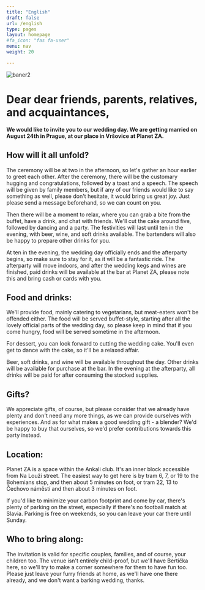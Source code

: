 ```yaml
---
title: "English"
draft: false
url: /english
type: pages
layout: homepage
#fa_icon: "fas fa-user"
menu: nav
weight: 20

---
```


![baner2](/images/Eliska_a_Martin2.jpg)

# Dear dear friends, parents, relatives, and acquaintances,

**We would like to invite you to our wedding day. We are getting married on August 24th in Prague, at our place in Vršovice at Planet ZA.**

## How will it all unfold?

The ceremony will be at two in the afternoon, so let's gather an hour earlier to greet each other. After the ceremony, there will be the customary hugging and congratulations, followed by a toast and a speech. The speech will be given by family members, but if any of our friends would like to say something as well, please don't hesitate, it would bring us great joy. Just please send a message beforehand, so we can count on you.

Then there will be a moment to relax, where you can grab a bite from the buffet, have a drink, and chat with friends. We'll cut the cake around five, followed by dancing and a party. The festivities will last until ten in the evening, with beer, wine, and soft drinks available. The bartenders will also be happy to prepare other drinks for you.

At ten in the evening, the wedding day officially ends and the afterparty begins, so make sure to stay for it, as it will be a fantastic ride. The afterparty will move indoors, and after the wedding kegs and wines are finished, paid drinks will be available at the bar at Planet ZA, please note this and bring cash or cards with you.

## Food and drinks:

We'll provide food, mainly catering to vegetarians, but meat-eaters won't be offended either. The food will be served buffet-style, starting after all the lovely official parts of the wedding day, so please keep in mind that if you come hungry, food will be served sometime in the afternoon.

For dessert, you can look forward to cutting the wedding cake. You'll even get to dance with the cake, so it'll be a relaxed affair.

Beer, soft drinks, and wine will be available throughout the day. Other drinks will be available for purchase at the bar. In the evening at the afterparty, all drinks will be paid for after consuming the stocked supplies.

## Gifts?

We appreciate gifts, of course, but please consider that we already have plenty and don't need any more things, as we can provide ourselves with experiences. And as for what makes a good wedding gift - a blender? We'd be happy to buy that ourselves, so we'd prefer contributions towards this party instead.

## Location:

Planet ZA is a space within the Ankali club. It's an inner block accessible from Na Louži street. The easiest way to get here is by tram 6, 7, or 19 to the Bohemians stop, and then about 5 minutes on foot, or tram 22, 13 to Čechovo náměstí and then about 3 minutes on foot.

If you'd like to minimize your carbon footprint and come by car, there's plenty of parking on the street, especially if there's no football match at Slavia. Parking is free on weekends, so you can leave your car there until Sunday.

## Who to bring along:

The invitation is valid for specific couples, families, and of course, your children too. The venue isn't entirely child-proof, but we'll have Bertička here, so we'll try to make a corner somewhere for them to have fun too. Please just leave your furry friends at home, as we'll have one there already, and we don't want a barking wedding, thanks.